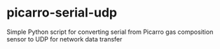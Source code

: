 # picarro-serial-udp
Simple Python script for converting serial from Picarro gas composition sensor to UDP for network data transfer
